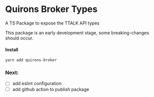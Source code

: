 # Quirons Broker Types

A TS Package to expose the TTALK API types

This package is an early development stage, some breaking-changes should occur.

#### Install

```
yarn add quirons-broker
```

### Next:
- [ ] add eslint configuration
- [ ] add github action to publish package
